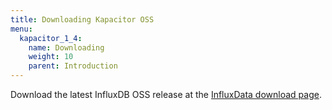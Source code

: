 ```yaml
---
title: Downloading Kapacitor OSS
menu:
  kapacitor_1_4:
    name: Downloading
    weight: 10
    parent: Introduction
---
```




Download the latest InfluxDB OSS release at the [InfluxData download page](https://influxdata.com/downloads/#influxdb).
